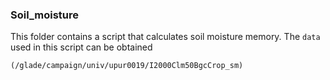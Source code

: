 ### Soil_moisture
This folder contains a script that calculates soil moisture memory. The `data` used in this script can be obtained 
```
(/glade/campaign/univ/upur0019/I2000Clm50BgcCrop_sm)
```

